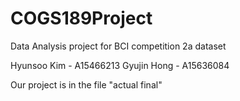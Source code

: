 # COGS189Project
Data Analysis project for BCI competition 2a dataset

Hyunsoo Kim - A15466213
Gyujin Hong - A15636084

Our project is in the file "actual final"
